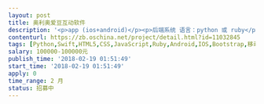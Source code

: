 ```yaml
---                
layout: post       
title: 奥利奥爱豆互动软件           
description: '<p>app (ios+android)</p><p>后端系统 语言：python 或 ruby</p><p>软件启动页面 ： 参考 solar walk ads+ (给人惊喜的视觉效果)</p><p><br></p><p>身份： 游客 注册 VIP</p><p>游客身份可参观体验</p><p>注册 需要全球都开放</p><p>地图定位系统 选择地址 对附近注册用户可以选择公开或隐身</p><p><br></p><p>功能最好是图标表示</p><p><br></p><p>功能：</p><p>有收⾳机的功能，作为版主可以发起收⾳机向⼤家 问好，以及可以连线到收听者，以⼀个抽签的形式（或者 别的样式）来确定链接某个⽤户。这时候画⾯可以发起⽹ 友的对话，滚屏刷屏模式，如果刚进来软件的⼈会看到， 我们正在开启语⾳直播，收⾳机功能，可以选择收听，免 费 10分钟，如果继续收听的话需要注册⽤户以及充值</p><p>发小视频</p><p>发30张以上图片 以及文字</p><p>留言发帖（类似百度贴吧）</p><p>日历行程（可打印）</p><p>我的角落（用户形象设计 可充值消费微信 支付宝 paypal 许愿 ）</p><p><br></p><p>发布版本要看到真实注册用户数量显示软件信息</p><p><br></p><p>视频 高清上传在30分钟以内</p><p>分享歌曲 在首页&nbsp;可选择听和不听</p><p>粉丝互动</p><p>删除功能</p><p>可控运营</p><p>&nbsp;细节附件</p>'     
contenturl: https://zb.oschina.net/project/detail.html?id=11032845      
tags: [Python,Swift,HTML5,CSS,JavaScript,Ruby,Android,IOS,Bootstrap,移动应用]            
salary: 100000-100000元          
publish_time: '2018-02-19 01:51:49'         
start_time: '2018-02-19 01:51:49'           
apply: 0                   
time_range: 2 月              
status: 招募中                  
---                 
```

